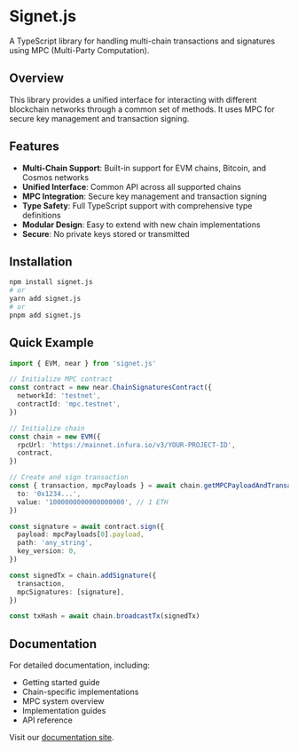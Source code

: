# Signet.js

A TypeScript library for handling multi-chain transactions and signatures using MPC (Multi-Party Computation).

## Overview

This library provides a unified interface for interacting with different blockchain networks through a common set of methods. It uses MPC for secure key management and transaction signing.

## Features

- **Multi-Chain Support**: Built-in support for EVM chains, Bitcoin, and Cosmos networks
- **Unified Interface**: Common API across all supported chains
- **MPC Integration**: Secure key management and transaction signing
- **Type Safety**: Full TypeScript support with comprehensive type definitions
- **Modular Design**: Easy to extend with new chain implementations
- **Secure**: No private keys stored or transmitted

## Installation

```bash
npm install signet.js
# or
yarn add signet.js
# or
pnpm add signet.js
```

## Quick Example

```ts twoslash
import { EVM, near } from 'signet.js'

// Initialize MPC contract
const contract = new near.ChainSignaturesContract({
  networkId: 'testnet',
  contractId: 'mpc.testnet',
})

// Initialize chain
const chain = new EVM({
  rpcUrl: 'https://mainnet.infura.io/v3/YOUR-PROJECT-ID',
  contract,
})

// Create and sign transaction
const { transaction, mpcPayloads } = await chain.getMPCPayloadAndTransaction({
  to: '0x1234...',
  value: '1000000000000000000', // 1 ETH
})

const signature = await contract.sign({
  payload: mpcPayloads[0].payload,
  path: 'any_string',
  key_version: 0,
})

const signedTx = chain.addSignature({
  transaction,
  mpcSignatures: [signature],
})

const txHash = await chain.broadcastTx(signedTx)
```

## Documentation

For detailed documentation, including:

- Getting started guide
- Chain-specific implementations
- MPC system overview
- Implementation guides
- API reference

Visit our [documentation site](https://near.github.io/signet.js).
